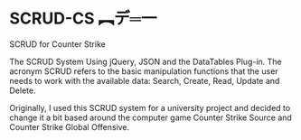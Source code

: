 # SCRUD-CS ︻デ═一
SCRUD for Counter Strike

The SCRUD System Using jQuery, JSON and the DataTables Plug-in. The acronym SCRUD refers to the basic manipulation functions that the user needs to work with the available data: Search, Create, Read, Update and Delete.

Originally, I used this SCRUD system for a university project and decided to change it a bit based around the computer game Counter Strike Source and Counter Strike Global Offensive.
